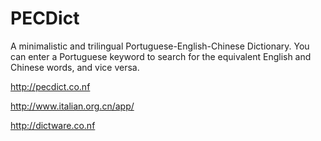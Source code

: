 # PECDict

A minimalistic and trilingual Portuguese-English-Chinese Dictionary. You can enter a Portuguese keyword to search for the equivalent English and Chinese words, and vice versa.

http://pecdict.co.nf

http://www.italian.org.cn/app/

http://dictware.co.nf
